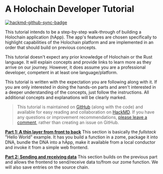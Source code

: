 # A Holochain Developer Tutorial

[![hackmd-github-sync-badge](https://hackmd.io/S1wY2vU2RKy8GhWyMBXGmg/badge)](https://hackmd.io/S1wY2vU2RKy8GhWyMBXGmg)

This tutorial intends to be a step-by-step walk-through of building a Holochain application (hApp). The app's features are chosen specifically to highlight capabilities of the Holochain platform and are implemented in an order that should build on previous concepts.

This tutorial doesn't expect any prior knowledge of Holochain or the Rust language. It will explain concepts and provide links to learn more as they arrive on our journey. However, it does assume you are a professional developer, competent in at least one language/platform.

This tutorial is written with the expectation you are following along with it. If you are only interested in doing the hands-on parts and aren't interested in a deeper understanding of the concepts, just follow the instructions. All additional concepts and explanations will be clearly marked.

> This tutorial is maintained on [GitHub](https://github.com/don-smith/learning-holochain) (along with the code) and available for easy reading and collaboration on [HackMD](https://hackmd.io/@donsmith/a-holochain-dev-tutorial). If you have any questions or improvement recommendations, [please leave a comment](https://hackmd.io/@donsmith/a-holochain-dev-tutorial), rather than creating an issue on GitHub.

**[Part 1: A thin layer from front to back](https://hackmd.io/rNCiNe_zQ7aT3oKEl8UCqQ)**
This section is basically the _fullstack_ "Hello World" example. It has you build a function in a zome, package it into DNA, bundle the DNA into a hApp, make it available from a local conductor and invoke it from a simple web frontend.

**[Part 2: Sending and receiving data](https://hackmd.io/6XqdY1-bTCS4usegLjoWCg)**
This section builds on the previous part and allows the frontend to send/receive data to/from our zome function. We will also save entries on the source chain.
